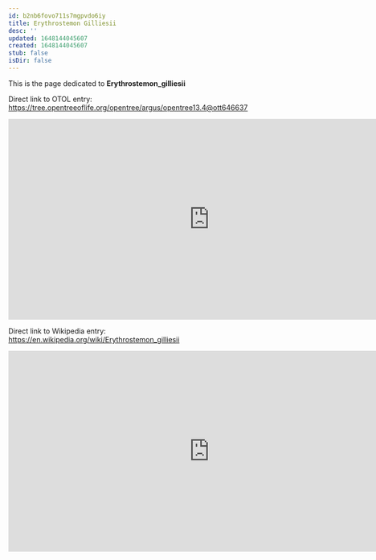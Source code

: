 ```yaml
---
id: b2nb6fovo711s7mgpvdo6iy
title: Erythrostemon Gilliesii
desc: ''
updated: 1648144045607
created: 1648144045607
stub: false
isDir: false
---
```

This is the page dedicated to **Erythrostemon_gilliesii**


Direct link to OTOL entry: https://tree.opentreeoflife.org/opentree/argus/opentree13.4@ott646637



<html>
    <body>
    <iframe src="https://tree.opentreeoflife.org/opentree/argus/opentree13.4@ott646637"
    width="800" height="400" frameborder="0" allowfullscreen> </iframe>
    </body>
</html>
    


Direct link to Wikipedia entry: https://en.wikipedia.org/wiki/Erythrostemon_gilliesii



<html>
    <body>
    <iframe src="https://en.wikipedia.org/wiki/Erythrostemon_gilliesii"
    width="800" height="400" frameborder="0" allowfullscreen> </iframe>
    </body>
</html>
    
